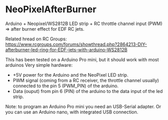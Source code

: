 # NeoPixelAfterBurner
Arduino + Neopixel/WS2812B LED strip + RC throttle channel input (PWM) => after burner effect for EDF RC jets.

Related hread on RC Groups: https://www.rcgroups.com/forums/showthread.php?2864213-DIY-afterburner-led-ring-for-EDF-jets-with-arduino-WS2812B

This has been tested on a Arduino Pro mini, but it should work with most arduinos
Very simple hardware:
  - +5V power for the Arduino and the NeoPixel LED strip.
  - PWM signal (coming from a RC receiver, the throttle channel usually) connected to the pin 5 (PWM_PIN) of the arduino.
  - Data (ouput) from pin 6 (PIN) of the arduino to the data input of the led strip.
  
Note: to program an Arduino Pro mini you need an USB-Serial adapter.  Or you can use an Arduino nano,
with integrated USB connection.
